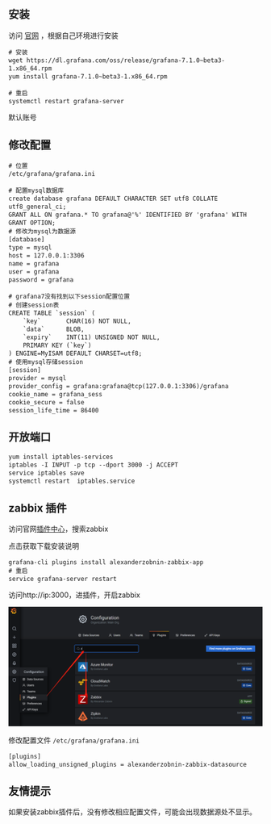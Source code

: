 ## 安装

访问 [官网](https://grafana.com/grafana/download) ，根据自己环境进行安装

```shell
# 安装
wget https://dl.grafana.com/oss/release/grafana-7.1.0~beta3-1.x86_64.rpm
yum install grafana-7.1.0~beta3-1.x86_64.rpm

# 重启
systemctl restart grafana-server
```

默认账号 

## 修改配置

```shell
# 位置
/etc/grafana/grafana.ini

# 配置mysql数据库
create database grafana DEFAULT CHARACTER SET utf8 COLLATE utf8_general_ci;
GRANT ALL ON grafana.* TO grafana@'%' IDENTIFIED BY 'grafana' WITH GRANT OPTION;
# 修改为mysql为数据源
[database]
type = mysql
host = 127.0.0.1:3306
name = grafana
user = grafana
password = grafana

# grafana7没有找到以下session配置位置
# 创建session表
CREATE TABLE `session` (
    `key`       CHAR(16) NOT NULL,
    `data`      BLOB,
    `expiry`    INT(11) UNSIGNED NOT NULL,
    PRIMARY KEY (`key`)
) ENGINE=MyISAM DEFAULT CHARSET=utf8;
# 使用mysql存储session
[session]
provider = mysql
provider_config = grafana:grafana@tcp(127.0.0.1:3306)/grafana
cookie_name = grafana_sess
cookie_secure = false
session_life_time = 86400
```

## 开放端口

```shell
yum install iptables-services
iptables -I INPUT -p tcp --dport 3000 -j ACCEPT
service iptables save
systemctl restart  iptables.service
```

## zabbix 插件

访问官网[插件中心](https://grafana.com/grafana/plugins)，搜索zabbix

点击获取下载安装说明

```shell
grafana-cli plugins install alexanderzobnin-zabbix-app
# 重启
service grafana-server restart
```

访问http://ip:3000，进插件，开启zabbix

![zabbix](./img/grafana_01.png)

修改配置文件 `/etc/grafana/grafana.ini`

```shell
[plugins]
allow_loading_unsigned_plugins = alexanderzobnin-zabbix-datasource
```

## 友情提示

如果安装zabbix插件后，没有修改相应配置文件，可能会出现数据源处不显示。
